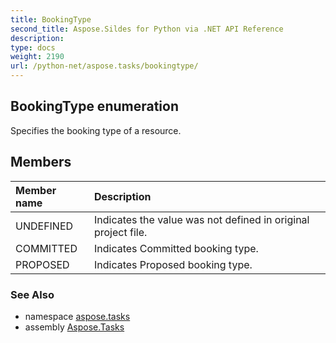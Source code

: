 ```yaml
---
title: BookingType
second_title: Aspose.Sildes for Python via .NET API Reference
description: 
type: docs
weight: 2190
url: /python-net/aspose.tasks/bookingtype/
---
```


## BookingType enumeration

Specifies the booking type of a resource.

## Members
| Member name | Description |
| :- | :- |
|UNDEFINED|Indicates the value was not defined in original project file.|
|COMMITTED|Indicates Committed booking type.|
|PROPOSED|Indicates Proposed booking type.|

### See Also

* namespace [aspose.tasks](/tasks/python-net/aspose.tasks/)
* assembly [Aspose.Tasks](/tasks/python-net/)

